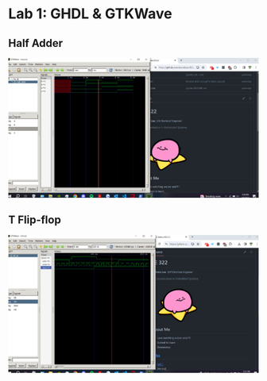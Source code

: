 # Lab 1: GHDL & GTKWave

## Half Adder
![](Resources/lab1_ha.png)

## T Flip-flop
![](Resources/lab1_tff.png)
